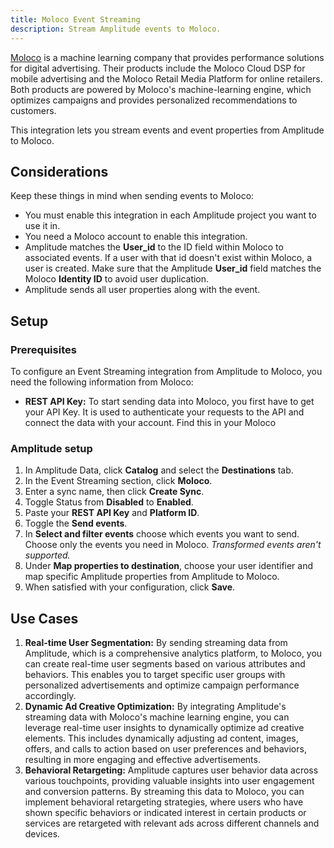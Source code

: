 ```yaml
---
title: Moloco Event Streaming
description: Stream Amplitude events to Moloco.
---
```


[Moloco](https://www.linkedin.com/company/moloco/) is a machine learning company that provides performance solutions for digital advertising. Their products include the Moloco Cloud DSP for mobile advertising and the Moloco Retail Media Platform for online retailers. Both products are powered by Moloco's machine-learning engine, which optimizes campaigns and provides personalized recommendations to customers.

This integration lets you stream events and event properties from Amplitude to Moloco.

## Considerations

Keep these things in mind when sending events to Moloco:

- You must enable this integration in each Amplitude project you want to use it in.
- You need a Moloco account to enable this integration.
- Amplitude matches the **User_id** to the ID field within Moloco to associated events. If a user with that id doesn't exist within Moloco, a user is created. Make sure that the Amplitude **User_id** field matches the Moloco **Identity ID** to avoid user duplication.
- Amplitude sends all user properties along with the event.

## Setup

### Prerequisites

To configure an Event Streaming integration from Amplitude to Moloco, you need the following information from Moloco:

- **REST API Key:** To start sending data into Moloco, you first have to get your API Key. It is used to authenticate your requests to the API and connect the data with your account. Find this in your Moloco 

### Amplitude setup

1. In Amplitude Data, click **Catalog** and select the **Destinations** tab.
2. In the Event Streaming section, click **Moloco**.
3. Enter a sync name, then click **Create Sync**.
4. Toggle Status from **Disabled** to **Enabled**.
5. Paste your **REST API Key** and **Platform ID**.
6. Toggle the **Send events**.
7. In **Select and filter events** choose which events you want to send. Choose only the events you need in Moloco. *Transformed events aren't supported.*
8. Under **Map properties to destination**, choose your user identifier and map specific Amplitude properties from Amplitude to Moloco.
9. When satisfied with your configuration, click **Save**.

## Use Cases

1. **Real-time User Segmentation:** By sending streaming data from Amplitude, which is a comprehensive analytics platform, to Moloco, you can create real-time user segments based on various attributes and behaviors. This enables you to target specific user groups with personalized advertisements and optimize campaign performance accordingly.
2. **Dynamic Ad Creative Optimization:** By integrating Amplitude's streaming data with Moloco's machine learning engine, you can leverage real-time user insights to dynamically optimize ad creative elements. This includes dynamically adjusting ad content, images, offers, and calls to action based on user preferences and behaviors, resulting in more engaging and effective advertisements.
3. **Behavioral Retargeting:** Amplitude captures user behavior data across various touchpoints, providing valuable insights into user engagement and conversion patterns. By streaming this data to Moloco, you can implement behavioral retargeting strategies, where users who have shown specific behaviors or indicated interest in certain products or services are retargeted with relevant ads across different channels and devices.
